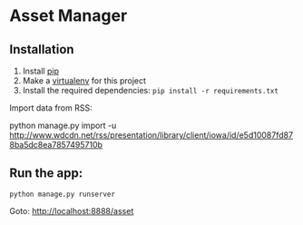 Asset Manager
=================

Installation
------------

  1. Install [pip](http://www.pip-installer.org/en/latest/installing.html)
  2. Make a [virtualenv](http://virtualenvwrapper.readthedocs.org/en/latest/#introduction) for this project
  3. Install the required dependencies: `pip install -r requirements.txt`

Import data from RSS:

   python manage.py import -u http://www.wdcdn.net/rss/presentation/library/client/iowa/id/e5d10087fd878ba5dc8ea7857495710b

Run the app:
------------

    python manage.py runserver

Goto: [http://localhost:8888/asset](http://localhost:8888/asset)
